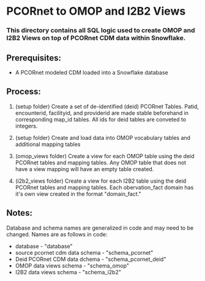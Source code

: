 # PCORnet to OMOP and I2B2 Views

### This directory contains all SQL logic used to create OMOP and I2B2 Views on top of PCORnet CDM data within Snowflake.

## Prerequisites:

* A PCORnet modeled CDM loaded into a Snowflake database

## Process:
1. (setup folder) Create a set of de-identified (deid) PCORnet Tables. Patid, encounterid, facilityid, and providerid are made stable beforehand in corresponding map_id tables. All ids for deid tables are conveted to integers. 

2. (setup folder) Create and load data into OMOP vocabulary tables and additional mapping tables


3. (omop_views folder) Create a view for each OMOP table using the deid PCORnet tables and mapping tables. Any OMOP table that does not have a view mapping will have an empty table created.

4. (i2b2_views folder) Create a view for each I2B2 table using the deid PCORnet tables and mapping tables. Each obervation_fact domain has it's own view created in the format "domain_fact."

## Notes:
Database and schema names are generalized in code and may need to be changed. Names are as follows in code:

* database - "database"
* source pcornet cdm data schema - "schema_pcornet"
* Deid PCORnet CDM data dchema - "schema_pcornet_deid"
* OMOP data views schema - "schema_omop"
* I2B2 data views schema - "schema_i2b2"
